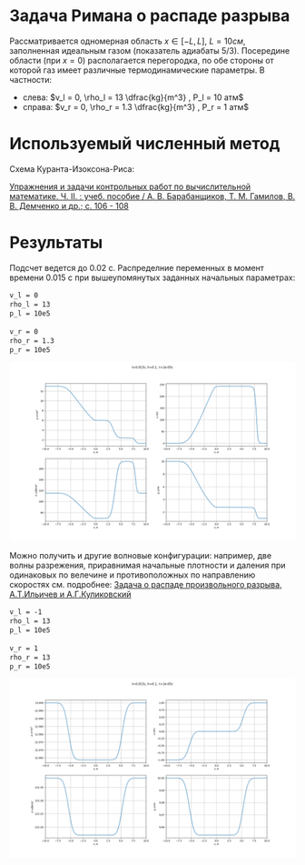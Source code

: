 # Задача Римана о распаде разрыва
Рассматривается одномерная область $x \in [-L, L]$, $L = 10 см$, заполненная идеальным газом (показатель адиабаты 5/3). Посередине области (при $x = 0$) располагается перегородка, по обе стороны от которой газ имеет различные термодинамические параметры.
В частности:
- слева: $v_l = 0, \rho_l = 13 \dfrac{kg}{m^3} , P_l = 10 атм$
- справа: $v_r = 0, \rho_r = 1.3 \dfrac{kg}{m^3} , P_r = 1 атм$

# Используемый численный метод

Cхема Куранта-Изоксона-Риса:

[Упражнения и задачи контрольных работ
 по вычислительной математике. Ч. II. : учеб. пособие /
 А. В. Барабанщиков, Т. М. Гамилов, В. В. Демченко и др.; c. 106 - 108](http://books.mipt.ru/book/296965/uprazhnenija-i-zadachi-kontrolnyh-rabot-po-vychislitelnoj-matematike-uchebnoe-posobie-chast-2.pdf?h=)


# Результаты

Подсчет ведется до 0.02 с.
Распределние переменных в момент времени 0.015 с при вышеупомянутых заданных начальных параметрах:

    v_l = 0
    rho_l = 13
    p_l = 10e5

    v_r = 0
    rho_r = 1.3
    p_r = 10e5

![Screenshot](pics/first.png)

Можно получить и другие волновые конфигурации: например, две волны разрежения, приравнимая начальные плотности и даления при одинаковых по велечине и противоположных по направлению скоростях
см. подробнее: [Задача о распаде произвольного разрыва, А.Т.Ильичев и А.Г.Куликовский](http://mathcenter.spb.ru/nikaan/book/kochin_math.pdf)

    v_l = -1
    rho_l = 13
    p_l = 10e5

    v_r = 1
    rho_r = 13
    p_r = 10e5
![Screenshot](pics/second.png)